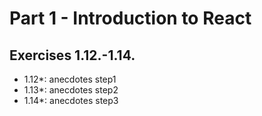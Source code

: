 # Part 1 - Introduction to React

## Exercises 1.12.-1.14.

- 1.12\*: anecdotes step1
- 1.13\*: anecdotes step2
- 1.14\*: anecdotes step3

